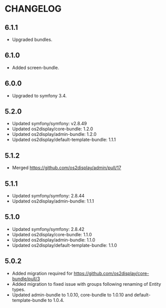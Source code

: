 # CHANGELOG

## 6.1.1

* Upgraded bundles.

## 6.1.0

* Added screen-bundle.

## 6.0.0

* Upgraded to symfony 3.4.

## 5.2.0

* Updated symfony/symfony: v2.8.49
* Updated os2display/core-bundle: 1.2.0
* Updated os2display/admin-bundle: 1.2.0
* Updated os2display/default-template-bundle: 1.1.1

## 5.1.2

* Merged https://github.com/os2display/admin/pull/17

## 5.1.1

* Updated symfony/symfony: 2.8.44
* Updated os2display/admin-bundle: 1.1.1

## 5.1.0

* Updated symfony/symfony: 2.8.42
* Updated os2display/core-bundle: 1.1.0
* Updated os2display/admin-bundle: 1.1.0
* Updated os2display/default-template-bundle: 1.1.0

## 5.0.2

* Added migration required for https://github.com/os2display/core-bundle/pull/3
* Added migration to fixed issue with groups following renaming of Entity types.
* Updated admin-bundle to 1.0.10, core-bundle to 1.0.10 and default-template-bundle to 1.0.4.

